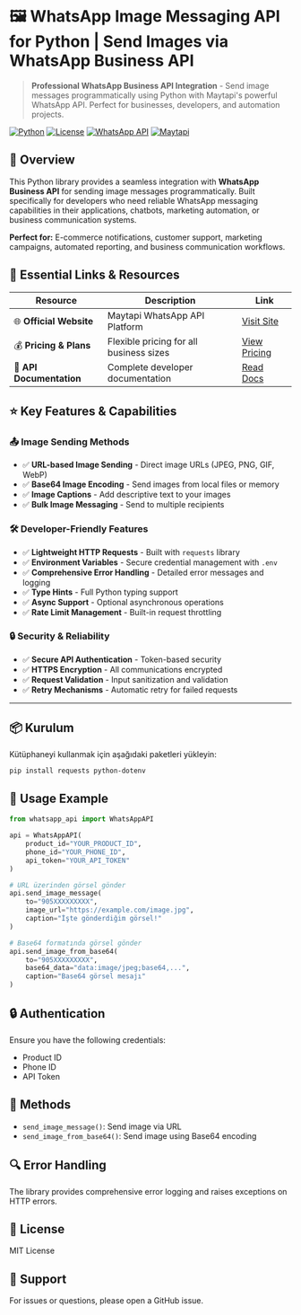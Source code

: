 # 🖼️ WhatsApp Image Messaging API for Python | Send Images via WhatsApp Business API

> **Professional WhatsApp Business API Integration** - Send image messages programmatically using Python with Maytapi's powerful WhatsApp API. Perfect for businesses, developers, and automation projects.

[![Python](https://img.shields.io/badge/Python-3.7%2B-blue.svg)](https://www.python.org/)
[![License](https://img.shields.io/badge/License-MIT-green.svg)](LICENSE)
[![WhatsApp API](https://img.shields.io/badge/WhatsApp-Business%20API-25D366.svg)](https://maytapi.com/)
[![Maytapi](https://img.shields.io/badge/Powered%20by-Maytapi-orange.svg)](https://maytapi.com/)

## 🌟 Overview

This Python library provides a seamless integration with **WhatsApp Business API** for sending image messages programmatically. Built specifically for developers who need reliable WhatsApp messaging capabilities in their applications, chatbots, marketing automation, or business communication systems.

**Perfect for:** E-commerce notifications, customer support, marketing campaigns, automated reporting, and business communication workflows.

## 🔗 Essential Links & Resources

| Resource | Description | Link |
|----------|-------------|------|
| 🌐 **Official Website** | Maytapi WhatsApp API Platform | [Visit Site](https://maytapi.com/) |
| 💰 **Pricing & Plans** | Flexible pricing for all business sizes | [View Pricing](https://maytapi.com/whatsapp-api-pricing) |
| 📖 **API Documentation** | Complete developer documentation | [Read Docs](https://maytapi.com/whatsapp-api-documentation) |

## ⭐ Key Features & Capabilities

### 📤 **Image Sending Methods**
- ✅ **URL-based Image Sending** - Direct image URLs (JPEG, PNG, GIF, WebP)
- ✅ **Base64 Image Encoding** - Send images from local files or memory
- ✅ **Image Captions** - Add descriptive text to your images
- ✅ **Bulk Image Messaging** - Send to multiple recipients

### 🛠️ **Developer-Friendly Features**
- ✅ **Lightweight HTTP Requests** - Built with `requests` library
- ✅ **Environment Variables** - Secure credential management with `.env`
- ✅ **Comprehensive Error Handling** - Detailed error messages and logging
- ✅ **Type Hints** - Full Python typing support
- ✅ **Async Support** - Optional asynchronous operations
- ✅ **Rate Limit Management** - Built-in request throttling

### 🔒 **Security & Reliability**
- ✅ **Secure API Authentication** - Token-based security
- ✅ **HTTPS Encryption** - All communications encrypted
- ✅ **Request Validation** - Input sanitization and validation
- ✅ **Retry Mechanisms** - Automatic retry for failed requests

---

## 📦 Kurulum

Kütüphaneyi kullanmak için aşağıdaki paketleri yükleyin:

```bash
pip install requests python-dotenv
```
## 🔧 Usage Example
```python
from whatsapp_api import WhatsAppAPI

api = WhatsAppAPI(
    product_id="YOUR_PRODUCT_ID",
    phone_id="YOUR_PHONE_ID",
    api_token="YOUR_API_TOKEN"
)

# URL üzerinden görsel gönder
api.send_image_message(
    to="905XXXXXXXXX",
    image_url="https://example.com/image.jpg",
    caption="İşte gönderdiğim görsel!"
)

# Base64 formatında görsel gönder
api.send_image_from_base64(
    to="905XXXXXXXXX",
    base64_data="data:image/jpeg;base64,...",
    caption="Base64 görsel mesajı"
)
```
## 🔒 Authentication  
Ensure you have the following credentials:  
- Product ID  
- Phone ID  
- API Token

## 📝 Methods  
- `send_image_message()`: Send image via URL  
- `send_image_from_base64()`: Send image using Base64 encoding

## 🔍 Error Handling  
The library provides comprehensive error logging and raises exceptions on HTTP errors.

## 📜 License  
MIT License

## 🤝 Support  
For issues or questions, please open a GitHub issue.
